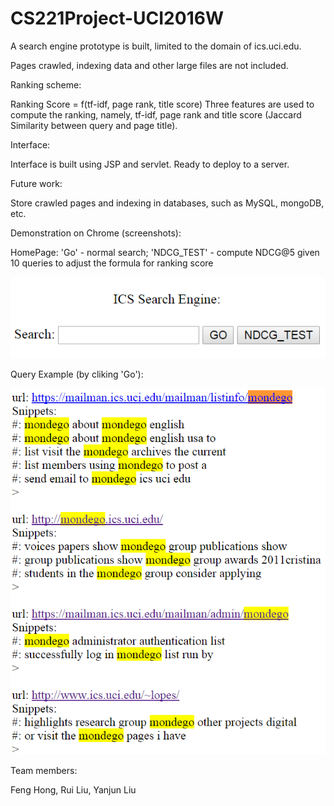 # CS221Project-UCI2016W
A search engine prototype is built, limited to the domain of ics.uci.edu. 




Pages crawled, indexing data and other large files are not included.

Ranking scheme:

Ranking Score = f(tf-idf, page rank, title score)
Three features are used to compute the ranking, namely, tf-idf, page rank and title score (Jaccard Similarity between query and page title).

Interface:

Interface is built using JSP and servlet. Ready to deploy to a server.

Future work:

Store crawled pages and indexing in databases, such as MySQL, mongoDB, etc. 


Demonstration on Chrome (screenshots):

HomePage: 'Go' - normal search; 'NDCG_TEST' - compute NDCG@5 given 10 queries to adjust the formula for ranking score

![alt tag](https://raw.githubusercontent.com/oldsui/CS221Project-UCI2016W/master/screenshots/HomePage.PNG)


Query Example (by cliking 'Go'):

![alt tag](https://raw.githubusercontent.com/oldsui/CS221Project-UCI2016W/master/screenshots/SearchResultsSnippets.PNG)



Team members:

Feng Hong, Rui Liu, Yanjun Liu


